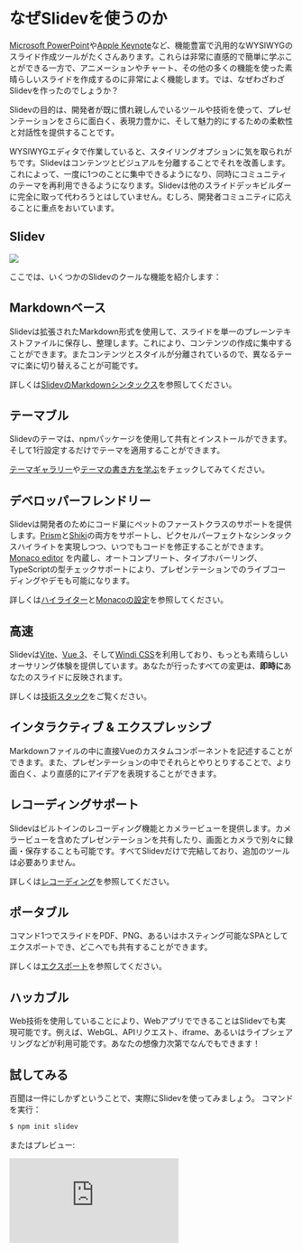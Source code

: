 # なぜSlidevを使うのか

[Microsoft PowerPoint](https://www.microsoft.com/en-us/microsoft-365/powerpoint)や[Apple Keynote](https://www.apple.com/keynote/)など、機能豊富で汎用的なWYSIWYGのスライド作成ツールがたくさんあります。これらは非常に直感的で簡単に学ぶことができる一方で、アニメーションやチャート、その他の多くの機能を使った素晴らしいスライドを作成するのに非常によく機能します。では、なぜわざわざSlidevを作ったのでしょうか？

Slidevの目的は、開発者が既に慣れ親しんでいるツールや技術を使って、プレゼンテーションをさらに面白く、表現力豊かに、そして魅力的にするための柔軟性と対話性を提供することです。

WYSIWYGエディタで作業していると、スタイリングオプションに気を取られがちです。Slidevはコンテンツとビジュアルを分離することでそれを改善します。これによって、一度に1つのことに集中できるようになり、同時にコミュニティのテーマを再利用できるようになります。Slidevは他のスライドデッキビルダーに完全に取って代わろうとはしていません。むしろ、開発者コミュニティに応えることに重点をおいています。

## Slidev

![](/screenshots/cover.png)

ここでは、いくつかのSlidevのクールな機能を紹介します：

## Markdownベース

Slidevは拡張されたMarkdown形式を使用して、スライドを単一のプレーンテキストファイルに保存し、整理します。これにより、コンテンツの作成に集中することができます。またコンテンツとスタイルが分離されているので、異なるテーマに楽に切り替えることが可能です。

詳しくは[SlidevのMarkdownシンタックス](/guide/syntax)を参照してください。

## テーマブル

Slidevのテーマは、npmパッケージを使用して共有とインストールができます。そして1行設定するだけでテーマを適用することができます。

[テーマギャラリー](/themes/gallery)や[テーマの書き方を学ぶ](/themes/write-a-theme)をチェックしてみてください。

## デベロッパーフレンドリー

Slidevは開発者のためにコード巣にペットのファーストクラスのサポートを提供します。[Prism](https://prismjs.com/)と[Shiki](https://github.com/shikijs/shiki)の両方をサポートし、ピクセルパーフェクトなシンタックスハイライトを実現しつつ、いつでもコードを修正することができます。[Monaco editor](https://microsoft.github.io/monaco-editor/) を内蔵し、オートコンプリート、タイプホバーリング、TypeScriptの型チェックサポートにより、プレゼンテーションでのライブコーディングやデモも可能になります。

詳しくは[ハイライター](/custom/highlighters)と[Monacoの設定](/custom/config-monaco)を参照してください。

## 高速

Slidevは[Vite](https://vitejs.dev/)、[Vue 3](https://v3.vuejs.org/)、そして[Windi CSS](https://windicss.org/)を利用しており、もっとも素晴らしいオーサリング体験を提供しています。あなたが行ったすべての変更は、**即時に**あなたのスライドに反映されます。

詳しくは[技術スタック](/guide/#tech-stack)をご覧ください。

## インタラクティブ & エクスプレッシブ

Markdownファイルの中に直接Vueのカスタムコンポーネントを記述することができます。また、プレゼンテーションの中でそれらとやりとりすることで、より面白く、より直感的にアイデアを表現することができます。

## レコーディングサポート

Slidevはビルトインのレコーディング機能とカメラービューを提供します。カメラービューを含めたプレゼンテーションを共有したり、画面とカメラで別々に録画・保存することも可能です。すべてSlidevだけで完結しており、追加のツールは必要ありません。

詳しくは[レコーディング](/guide/recording)を参照してください。

## ポータブル

コマンド1つでスライドをPDF、PNG、あるいはホスティング可能なSPAとしてエクスポートでき、どこへでも共有することができます。

詳しくは[エクスポート](/guide/exporting)を参照してください。

## ハッカブル

Web技術を使用していることにより、WebアプリでできることはSlidevでも実現可能です。例えば、WebGL、APIリクエスト、iframe、あるいはライブシェアリングなどが利用可能です。あなたの想像力次第でなんでもできます！

## 試してみる

百聞は一件にしかずということで、実際にSlidevを使ってみましょう。 コマンドを実行：

```bash
$ npm init slidev
```

またはプレビュー:

<div class="aspect-9/16 relative">
<iframe class="rounded w-full shadow-md border-none" src="https://www.youtube.com/embed/eW7v-2ZKZOU" title="YouTube video player" frameborder="0" allow="accelerometer; autoplay; clipboard-write; encrypted-media; gyroscope; picture-in-picture" allowfullscreen></iframe>
</div>
